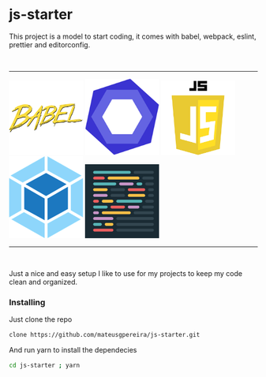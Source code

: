 # js-starter
This project is a model to start coding, it comes with babel, webpack, eslint, prettier and editorconfig.

<br />

---
<p>
<img src="https://github.com/mateusgpereira/js-starter/blob/media/media/babel.png" alt="babel logo" width="150"/>
<img src="https://github.com/mateusgpereira/js-starter/blob/media/media/eslint-logo.png" alt="eslint logo" width="150"/>
<img src="https://github.com/mateusgpereira/js-starter/blob/media/media/js-logo.png" alt="js logo" width="150"/>
<img src="https://github.com/mateusgpereira/js-starter/blob/media/media/webpack.png" alt="webpack logo" width="150"/>
<img src="https://github.com/mateusgpereira/js-starter/blob/media/media/prettier.png" alt="prettier logo" width="150"/>
</p>

---

<br />

Just a nice and easy setup I like to use for my projects to keep my code clean and organized.

### Installing

Just clone the repo

```bash
clone https://github.com/mateusgpereira/js-starter.git
```

And run yarn to install the dependecies

```bash
cd js-starter ; yarn
```
